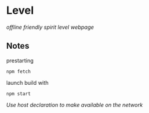 Level
=====

*offline friendly spirit level webpage*

## Notes
prestarting

```
npm fetch
```

launch build with

```
npm start
```

*Use host declaration to make available on the network*
